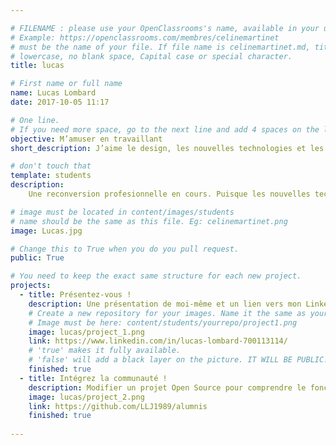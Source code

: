 ```yaml
---

# FILENAME : please use your OpenClassrooms's name, available in your url.
# Example: https://openclassrooms.com/membres/celinemartinet
# must be the name of your file. If file name is celinemartinet.md, title is celinemartinet.
# lowercase, no blank space, Capital case or special character.
title: lucas

# First name or full name
name: Lucas Lombard
date: 2017-10-05 11:17

# One line.
# If you need more space, go to the next line and add 4 spaces on the left, as in 'description'.
objective: M’amuser en travaillant
short_description: J’aime le design, les nouvelles technologies et les interactions. J’aime également apprendre de nouvelles choses !

# don't touch that
template: students
description:
    Une reconversion profesionnelle en cours. Puisque les nouvelles technologies et les interactions me plaisent, il paraît tout indiquer de mêler l'utile à l'agréable en apprenant et fabriquer des applications pour smartphones.

# image must be located in content/images/students
# name should be the same as this file. Eg: celinemartinet.png
image: Lucas.jpg

# Change this to True when you do you pull request.
public: True

# You need to keep the exact same structure for each new project.
projects:
  - title: Présentez-vous !
    description: Une présentation de moi-même et un lien vers mon LinkedIn.
    # Create a new repository for your images. Name it the same as your nickname and profile picture.
    # Image must be here: content/students/yourrepo/project1.png
    image: lucas/project_1.png
    link: https://www.linkedin.com/in/lucas-lombard-700113114/
    # 'true' makes it fully available.
    # 'false' will add a black layer on the picture. IT WILL BE PUBLIC!
    finished: true
  - title: Intégrez la communauté !
    description: Modifier un projet Open Source pour comprendre le fonctionnement de Git, de Github et des pull requests. 
    image: lucas/project_2.png
    link: https://github.com/LLJ1989/alumnis
    finished: true
  
---
```

